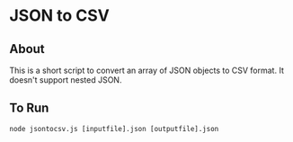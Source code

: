JSON to CSV
===========

About
-----

This is a short script to convert an array of JSON objects to CSV format. It doesn't support nested JSON.

To Run
------
```
node jsontocsv.js [inputfile].json [outputfile].json
```